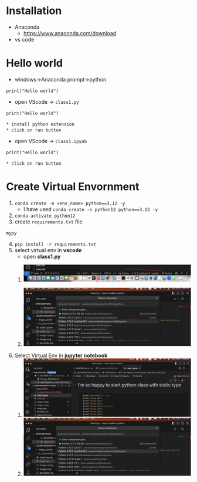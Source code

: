 # Installation
* Anaconda
    * https://www.anaconda.com/download
* vs code

# Hello world
* windows->Anaconda prompt->python
```
print("Hello world")
```

* open VScode -> `class1.py`
```
print("Hello world")
```
    * install python extension
    * click on run button

* open VScode -> `class1.ipynb`
```
print("Hello world")
```
    * click on run button

# Create Virtual Envornment 
1. `conda create -n <env_name> python==3.12 -y`
    * I have used `conda create -n python12 python==3.12 -y`
2. `conda activate python12`
3. create `requirements.txt` file
```
mypy
```
4. `pip install -r requirements.txt`
5. select virtual env in **vscode**
    * open **class1.py**
    1. ![Alt text](image-2.png)
    
    2. ![Alt text](image-1.png)
6. Select Virtual Env in **jupyter notebook**
    1. ![Alt text](<Screenshot 2023-10-16 at 10.34.08 PM.png>)
    2. ![Alt text](image-1.png)

    




